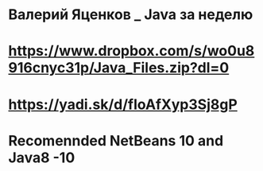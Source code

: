 # Валерий Яценков _ Java за неделю
# https://www.dropbox.com/s/wo0u8916cnyc31p/Java_Files.zip?dl=0
# https://yadi.sk/d/fIoAfXyp3Sj8gP
# Recomennded NetBeans 10 and Java8 -10